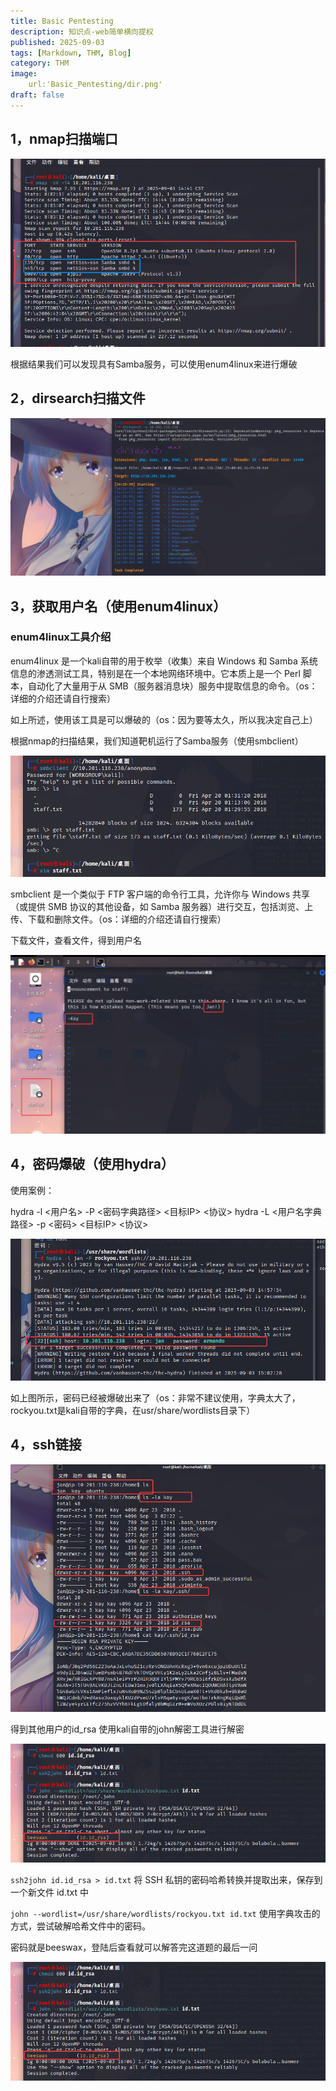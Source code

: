 ```yaml
---
title: Basic Pentesting
description: 知识点-web简单横向提权
published: 2025-09-03
tags: [Markdown, THM, Blog]
category: THM
image: 
    url:'Basic_Pentesting/dir.png'
draft: false
---
```


## 1，nmap扫描端口

![payload](Basic_Pentesting/nmap.png)

根据结果我们可以发现具有Samba服务，可以使用enum4linux来进行爆破

## 2，dirsearch扫描文件

![payload](Basic_Pentesting/dir.png)

## 3，获取用户名（使用enum4linux）

### enum4linux工具介绍
enum4linux 是一个kali自带的用于枚举（收集）来自 Windows 和 Samba 系统信息的渗透测试工具，特别是在一个本地网络环境中。它本质上是一个 Perl 脚本，自动化了大量用于从 SMB（服务器消息块）服务中提取信息的命令。（os：详细的介绍还请自行搜索）

如上所述，使用该工具是可以爆破的（os：因为要等太久，所以我决定自己上）

根据nmap的扫描结果，我们知道靶机运行了Samba服务（使用smbclient）

![payload](Basic_Pentesting/smb.png)

smbclient 是一个类似于 FTP 客户端的命令行工具，允许你与 Windows 共享（或提供 SMB 协议的其他设备，如 Samba 服务器）进行交互，包括浏览、上传、下载和删除文件。（os：详细的介绍还请自行搜索）

下载文件，查看文件，得到用户名

![payload](Basic_Pentesting/smbclient.png)

## 4，密码爆破（使用hydra）

使用案例：

hydra -l <用户名> -P <密码字典路径> <目标IP> <协议>
hydra -L <用户名字典路径> -p <密码> <目标IP> <协议>

![payload](Basic_Pentesting/hydra.png)

如上图所示，密码已经被爆破出来了（os：非常不建议使用，字典太大了，rockyou.txt是kali自带的字典，在usr/share/wordlists目录下）

## 4，ssh链接

![payload](Basic_Pentesting/ssh.png)

得到其他用户的id_rsa
使用kali自带的john解密工具进行解密

![payload](Basic_Pentesting/new_hash.png)

`ssh2john id.id_rsa > id.txt`
将 SSH 私钥的密码哈希转换并提取出来，保存到一个新文件 id.txt 中

`john --wordlist=/usr/share/wordlists/rockyou.txt id.txt`
使用字典攻击的方式，尝试破解哈希文件中的密码。

密码就是beeswax，登陆后查看就可以解答完这道题的最后一问

![payload](Basic_Pentesting/new_hash.png)



